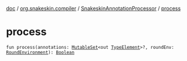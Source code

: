 [doc](../../index.md) / [org.snakeskin.compiler](../index.md) / [SnakeskinAnnotationProcessor](index.md) / [process](./process.md)

# process

`fun process(annotations: `[`MutableSet`](https://kotlinlang.org/api/latest/jvm/stdlib/kotlin.collections/-mutable-set/index.html)`<out `[`TypeElement`](http://docs.oracle.com/javase/6/docs/api/javax/lang/model/element/TypeElement.html)`>?, roundEnv: `[`RoundEnvironment`](http://docs.oracle.com/javase/6/docs/api/javax/annotation/processing/RoundEnvironment.html)`): `[`Boolean`](https://kotlinlang.org/api/latest/jvm/stdlib/kotlin/-boolean/index.html)